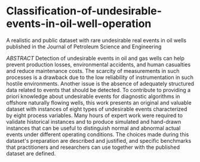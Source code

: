 # Classification-of-undesirable-events-in-oil-well-operation
A realistic and public dataset with rare undesirable real events in oil wells published in the Journal of Petroleum Science and Engineering

*ABSTRACT*
Detection of undesirable events in oil and gas wells can help prevent production losses, environmental accidents, and human casualties and reduce maintenance costs. 
The scarcity of measurements in such processes is a drawback due to the low reliability of instrumentation in such hostile environments. 
Another issue is the absence of adequately structured data related to events that should be detected. 
To contribute to providing a priori knowledge about undesirable events for diagnostic algorithms in offshore naturally flowing wells, this work presents an original and valuable dataset with instances of eight types of undesirable events characterized by eight process variables. 
Many hours of expert work were required to validate historical instances and to produce simulated and hand-drawn instances that can be useful to distinguish normal and abnormal actual events under different operating conditions. 
The choices made during this dataset's preparation are described and justified, and specific benchmarks that practitioners and researchers can use together with the published dataset are defined. 


